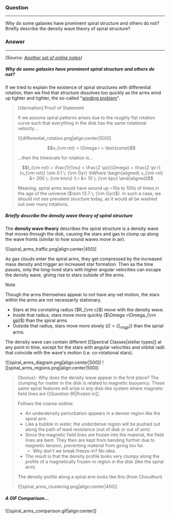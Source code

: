 ### Question
---
Why do some galaxies have prominent spiral structure and others do not? Briefly describe the density wave theory of spiral structure?

### Answer
---
*(Source: [Another set of online notes](https://people.umass.edu/wqd/strobel/ismnotes/ismglxyc.htm))*
##### Why do some galaxies have prominent spiral structure and others do not?

If we tried to explain the existence of spiral structures with differential rotation, then we find that structure dissolves too quickly as the arms wind up tighter and tighter, the so-called "[winding problem](https://astronomy.swin.edu.au/cosmos/w/Winding+Problem#:~:text=The%20simplest%20idea%20for%20the,because%20galaxies%20exhibit%20differential%20rotation.)".

> [!derivation] Proof of Statement
> 
> If we assume spiral patterns arises due to the roughly flat rotation curve such that everything in the disk has the same rotational velocity...
> 
> ![[differential_rotation.png|align:center|500]]
> 
> $$v_{\rm rot} = \Omega r = \text{const}$$
> 
> ...then the timescale for rotation is...
> 
> $$t_{\rm rot} = \frac{1}{\nu} = \frac{2 \pi}{\Omega} = \frac{2 \pi r}{v_{\rm rot}} \sim 0.1 \; {\rm Gyr} \hWhere \begin{aligned} v_{\rm rot} &= 200 \; {\rm km/s} \\ r &= 10 \; {\rm kpc} \end{aligned}$$
> 
> Meaning, spiral arms would have wound up ~10s to 100s of times in the age of the universe ($\sim 13.7 \; {\rm Gyr}$). In such a case, we should not see prevalent structure today, as it would all be washed out over many rotations.

##### Briefly describe the density wave theory of spiral structure

The **density wave theory** describes the spiral structure is a density wave that moves through the disk, causing the stars and gas to clump up along the wave fronts (similar to how sound waves move in air).

![[spiral_arms_traffic.png|align:center|450]]


As gas clouds enter the spiral arms, they get compressed by the increased mass density and trigger an increased star formation. Then as the time passes, only the long-lived stars with higher angular velocities can escape the density wave, giving rise to stars outside of the arms.

> [!note] 
> Though the arms themselves appear to not have any net motion, the stars within the arms are not necessarily stationary.
> 
> - Stars at the corotating radius ($R_{\rm c}$) move with the density wave.
> - Inside that radius, stars move more quickly ($\Omega >\Omega_{\rm gp}$) than the spiral arms
> - Outside that radius, stars move more slowly ($\Omega < \Omega_{rm gp}$}) than the sprial arms.
> 
> The density wave can contain different [[Spectral Classes|stellar types]] at any point in time, except for the stars with angular velocities and orbital radii that coincide with the wave's motion (i.e. co-rotational stars).
> 
> ![[spiral_arms_diagram.png|align:center|500]]
> ![[spiral_arms_regions.png|align:center|500]]

> [!bonus]- Why does the density wave appear in the first place?
> The clumping for matter in the disk is related to magnetic buoyancy. These same spiral features will arise in any disk-like system where magnetic field lines are [[Question 95|frozen in]]. 
> 
> Follows the coarse outline:
> - An underdensity perturbation appears in a denser region like the spiral arm.
> - Like a bubble in water, the underdense region will be pushed out along the path of least resistance (out of disk or out of arm)
> - Since the magnetic field lines are frozen into the material, the field lines are bent. They then are kept from bending further due to magnetic tension, preventing material from going too far.
> 	- Why don't we break freeze-in? No idea.
> - The result is that the density profile looks very clumpy along the profile of a magnetically frozen-in region in the disk (like the spiral arm)
>
> The density profile along a spiral arm looks like this (from Choudhuri)
> 
> ![[spiral_arms_clustering.png|align:center|450]]

##### A GIF Comparison...

![[spiral_arms_comparison.gif|align:center]]